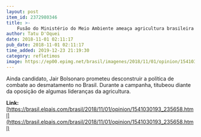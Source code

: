 ```yaml
---
layout: post
item_id: 2372980346
title: >-
    Fusão do Ministério do Meio Ambiente ameaça agricultura brasileira
author: Tatu D'Oquei
date: 2018-11-01 02:11:17
pub_date: 2018-11-01 02:11:17
time_added: 2019-12-23 21:19:30
category: refletimos
image: https://ep00.epimg.net/brasil/imagenes/2018/11/01/opinion/1541030193_235658_1541030560_rrss_normal.jpg
---
```


Ainda candidato, Jair Bolsonaro prometeu desconstruir a política de combate ao desmatamento no Brasil. Durante a campanha, titubeou diante da oposição de algumas lideranças da agricultura.

**Link:** [https://brasil.elpais.com/brasil/2018/11/01/opinion/1541030193_235658.html](https://brasil.elpais.com/brasil/2018/11/01/opinion/1541030193_235658.html)

